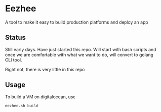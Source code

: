 # Eezhee 

A tool to make it easy to build production platforms and deploy an app

## Status
Still early days.  Have just started this repo.  Will start with bash scripts and once we are comfortable with what we want to do, will convert to golang CLI tool. 

Right not, there is very little in this repo

## Usage

To build a VM on digitalocean, use 

```bash
eezhee.sh build 
```
